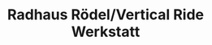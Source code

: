 ---
title: "Radhaus Rödel/Vertical Ride Werkstatt"
url: /kandel/radhaus-roedel-vertical-ride-werkstatt/
shop: Fahrrad
---